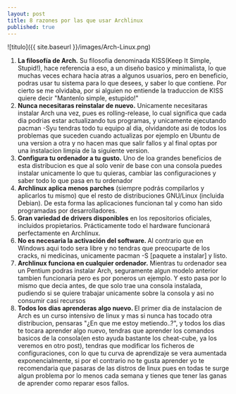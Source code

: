 ```yaml
---
layout: post
title: 8 razones por las que usar Archlinux
published: true
---
```


<p class="center">![titulo]({{ site.baseurl }}/images/Arch-Linux.png)</p>

<ol>
	<li><strong>La filosofía de Arch.</strong>
Su filosofia denominada KISS(Keep It Simple, Stupid!), hace referencia a eso, a un diseño basico y minimalista, lo que muchas veces echara hacia atras a algunos usuarios, pero en beneficio, podras usar tu sistema para lo que desees, y saber lo que contiene. Por cierto se me olvidaba, por si alguien no entiende la traduccion de KISS quiere decir "Mantenlo simple, estupido!"</li>
	<li><strong>Nunca necesitaras reinstalar de nuevo.</strong> Unicamente necesitaras instalar Arch una vez, pues es rolling-release, lo cual significa que cada dia podrias estar actualizando tus programas, y unicamente ejecutando pacman -Syu tendras todo tu equipo al dia, olvidandote asi de todos los problemas que suceden cuando actualizas por ejemplo en Ubuntu de una version a otra y no hacen mas que salir fallos y al final optas por una instalacion limpia de la siguiente version.</li>
	<li><strong>Configura tu ordenador a tu gusto.</strong> Uno de loa grandes beneficios de esta distribucion es que al solo venir de base con una consola puedes instalar unicamente lo que tu quieras, cambiar las configuraciones y saber todo lo que pasa en tu ordenador</li>
	<li><strong>Archlinux aplica menos parches</strong> (siempre podrás compilarlos y aplicarlos tu mismo) que el resto de distribuciones GNU/Linux (incluida Debian). De esta forma las aplicaciones funcionan tal y como han sido programadas por desarrolladores.</li>
	<li><strong>Gran variedad de drivers disponibles</strong> en los repositorios oficiales, incluidos propietarios. Prácticamente todo el hardware funcionará perfectamente en Archlinux.</li>
	<li><strong>No es necesaria la activación del software. </strong>Al contrario que en Windows aqui todo sera libre y no tendras que preocuparte de los cracks, ni medicinas, unicamente pacman -S [paquete a instalar] y listo.</li>
	<li><strong>Archlinux funciona en cualquier ordenador.</strong> Mientras tu ordenador sea un Pentium podras instalar Arch, seguramente algun modelo anterior tambien funcionaria pero es por poneros un ejemplo. Y esto pasa por lo mismo que decia antes, de que solo trae una consola instalada, pudiendo si se quiere trabajar unicamente sobre la consola y asi no consumir casi recursos</li>
	<li><strong>Todos los dias aprenderas algo nuevo. </strong>El primer dia de instalacion de Arch es un curso intensivo de linux y mas si nunca has tocado otra distribucion, pensaras "¿En que me estoy metiendo..?", y todos los dias te tocara aprender algo nuevo, tendras que aprender los comandos basicos de la consola(en esto ayuda bastante los cheat-cube, ya los veremos en otro post), tendras que modificar los ficheros de configuraciones, con lo que tu curva de aprendizaje se vera aumentada exponencialmente, si por el contrario no te gusta aprender yo te recomendaria que pasaras de las distros de linux pues en todas te surge algun problema por lo menos cada semana y tienes que tener las ganas de aprender como reparar esos fallos.</li>
</ol>
